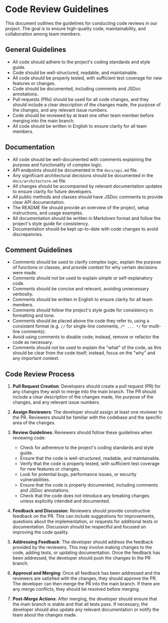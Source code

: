 # Code Review Guidelines

This document outlines the guidelines for conducting code reviews in our project. The goal is to ensure high-quality code, maintainability, and collaboration among team members.

## General Guidelines

  - All code should adhere to the project's coding standards and style guide.
  - Code should be well-structured, readable, and maintainable.
  - All code should be properly tested, with sufficient test coverage for new features or changes.
  - Code should be documented, including comments and JSDoc annotations.
  - Pull requests (PRs) should be used for all code changes, and they should include a clear description of the changes made, the purpose of the changes, and any relevant issue numbers.
  - Code should be reviewed by at least one other team member before merging into the main branch.
  - All code should be written in English to ensure clarity for all team members.

## Documentation

  - All code should be well-documented with comments explaining the purpose and functionality of complex logic.
  - API endpoints should be documented in the `docs/api.md` file.
  - Any significant architectural decisions should be documented in the `docs/architecture.md` file.
  - All changes should be accompanied by relevant documentation updates to ensure clarity for future developers.
  - All public methods and classes should have JSDoc comments to provide clear API documentation.
  - The README file should provide an overview of the project, setup instructions, and usage examples.
  - All documentation should be written in Markdown format and follow the project's style guide for consistency.
  - Documentation should be kept up-to-date with code changes to avoid discrepancies.

## Comment Guidelines

  - Comments should be used to clarify complex logic, explain the purpose of functions or classes, and provide context for why certain decisions were made.
  - Comments should not be used to explain simple or self-explanatory code.
  - Comments should be concise and relevant, avoiding unnecessary verbosity.
  - Comments should be written in English to ensure clarity for all team members.
  - Comments should follow the project's style guide for consistency in formatting and tone.
  - Comments should be placed above the code they refer to, using a consistent format (e.g. `//` for single-line comments, `/* ... */` for multi-line comments).
  - Avoid using comments to disable code; instead, remove or refactor the code as necessary.
  - Comments should not be used to explain the "what" of the code, as this should be clear from the code itself; instead, focus on the "why" and any important context.

## Code Review Process

  1. **Pull Request Creation**:
   Developers should create a pull request (PR) for any changes they wish to merge into the main branch. The PR should include a clear description of the changes made, the purpose of the changes, and any relevant issue numbers.
  2. **Assign Reviewers**:
   The developer should assign at least one reviewer to the PR. Reviewers should be familiar with the codebase and the specific area of the changes.
  3. **Review Guidelines**:
   Reviewers should follow these guidelines when reviewing code:

     - Check for adherence to the project's coding standards and style guide.
     - Ensure that the code is well-structured, readable, and maintainable.
     - Verify that the code is properly tested, with sufficient test coverage for new features or changes.
     - Look for potential bugs, performance issues, or security vulnerabilities.
     - Ensure that the code is properly documented, including comments and JSDoc annotations.
     - Check that the code does not introduce any breaking changes unless explicitly intended and documented.
  4. **Feedback and Discussion**:
   Reviewers should provide constructive feedback on the PR. This can include suggestions for improvements, questions about the implementation, or requests for additional tests or documentation. Discussion should be respectful and focused on improving the code quality.
  5. **Addressing Feedback**:
   The developer should address the feedback provided by the reviewers. This may involve making changes to the code, adding tests, or updating documentation. Once the feedback has been addressed, the developer should push the changes to the PR branch.
  6. **Approval and Merging**:
   Once all feedback has been addressed and the reviewers are satisfied with the changes, they should approve the PR. The developer can then merge the PR into the main branch. If there are any merge conflicts, they should be resolved before merging.
  7. **Post-Merge Actions**:
   After merging, the developer should ensure that the main branch is stable and that all tests pass. If necessary, the developer should also update any relevant documentation or notify the team about the changes made.
